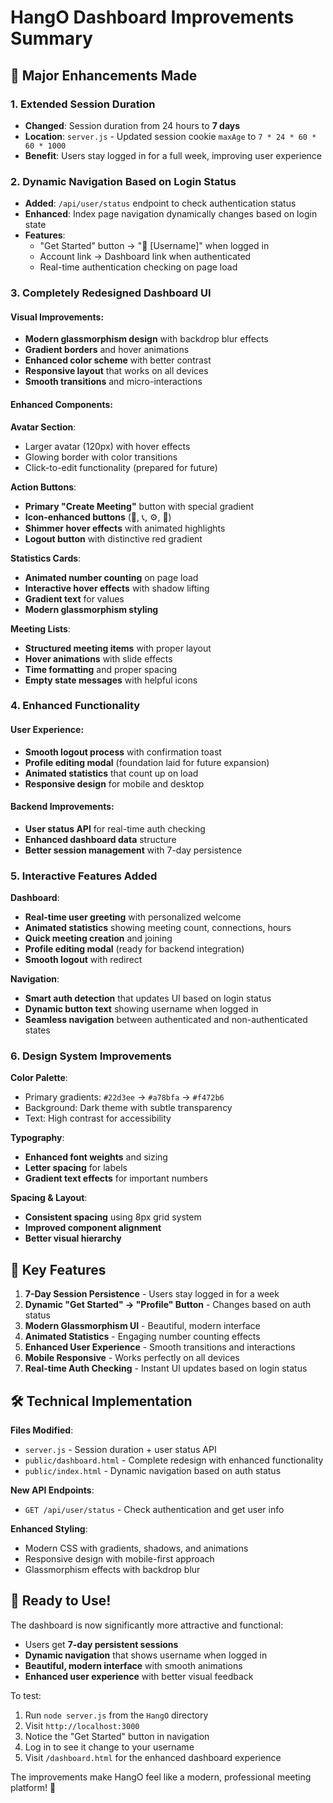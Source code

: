# HangO Dashboard Improvements Summary

## 🚀 Major Enhancements Made

### 1. **Extended Session Duration**
- **Changed**: Session duration from 24 hours to **7 days**
- **Location**: `server.js` - Updated session cookie `maxAge` to `7 * 24 * 60 * 60 * 1000`
- **Benefit**: Users stay logged in for a full week, improving user experience

### 2. **Dynamic Navigation Based on Login Status**
- **Added**: `/api/user/status` endpoint to check authentication status
- **Enhanced**: Index page navigation dynamically changes based on login state
- **Features**:
  - "Get Started" button → "👋 [Username]" when logged in
  - Account link → Dashboard link when authenticated
  - Real-time authentication checking on page load

### 3. **Completely Redesigned Dashboard UI**

#### **Visual Improvements**:
- **Modern glassmorphism design** with backdrop blur effects
- **Gradient borders** and hover animations
- **Enhanced color scheme** with better contrast
- **Responsive layout** that works on all devices
- **Smooth transitions** and micro-interactions

#### **Enhanced Components**:

**Avatar Section**:
- Larger avatar (120px) with hover effects
- Glowing border with color transitions
- Click-to-edit functionality (prepared for future)

**Action Buttons**:
- **Primary "Create Meeting"** button with special gradient
- **Icon-enhanced buttons** (🎥, 📞, ⚙️, 🚪)
- **Shimmer hover effects** with animated highlights
- **Logout button** with distinctive red gradient

**Statistics Cards**:
- **Animated number counting** on page load
- **Interactive hover effects** with shadow lifting
- **Gradient text** for values
- **Modern glassmorphism styling**

**Meeting Lists**:
- **Structured meeting items** with proper layout
- **Hover animations** with slide effects
- **Time formatting** and proper spacing
- **Empty state messages** with helpful icons

### 4. **Enhanced Functionality**

#### **User Experience**:
- **Smooth logout process** with confirmation toast
- **Profile editing modal** (foundation laid for future expansion)
- **Animated statistics** that count up on load
- **Responsive design** for mobile and desktop

#### **Backend Improvements**:
- **User status API** for real-time auth checking
- **Enhanced dashboard data** structure
- **Better session management** with 7-day persistence

### 5. **Interactive Features Added**

**Dashboard**:
- **Real-time user greeting** with personalized welcome
- **Animated statistics** showing meeting count, connections, hours
- **Quick meeting creation** and joining
- **Profile editing modal** (ready for backend integration)
- **Smooth logout** with redirect

**Navigation**:
- **Smart auth detection** that updates UI based on login status
- **Dynamic button text** showing username when logged in
- **Seamless navigation** between authenticated and non-authenticated states

### 6. **Design System Improvements**

**Color Palette**:
- Primary gradients: `#22d3ee` → `#a78bfa` → `#f472b6`
- Background: Dark theme with subtle transparency
- Text: High contrast for accessibility

**Typography**:
- **Enhanced font weights** and sizing
- **Letter spacing** for labels
- **Gradient text effects** for important numbers

**Spacing & Layout**:
- **Consistent spacing** using 8px grid system
- **Improved component alignment**
- **Better visual hierarchy**

## 🎯 Key Features

1. **7-Day Session Persistence** - Users stay logged in for a week
2. **Dynamic "Get Started" → "Profile" Button** - Changes based on auth status  
3. **Modern Glassmorphism UI** - Beautiful, modern interface
4. **Animated Statistics** - Engaging number counting effects
5. **Enhanced User Experience** - Smooth transitions and interactions
6. **Mobile Responsive** - Works perfectly on all devices
7. **Real-time Auth Checking** - Instant UI updates based on login status

## 🛠️ Technical Implementation

**Files Modified**:
- `server.js` - Session duration + user status API
- `public/dashboard.html` - Complete redesign with enhanced functionality
- `public/index.html` - Dynamic navigation based on auth status

**New API Endpoints**:
- `GET /api/user/status` - Check authentication and get user info

**Enhanced Styling**:
- Modern CSS with gradients, shadows, and animations
- Responsive design with mobile-first approach
- Glassmorphism effects with backdrop blur

## 🚀 Ready to Use!

The dashboard is now significantly more attractive and functional:
- Users get **7-day persistent sessions**
- **Dynamic navigation** that shows username when logged in
- **Beautiful, modern interface** with smooth animations
- **Enhanced user experience** with better visual feedback

To test:
1. Run `node server.js` from the `HangO` directory
2. Visit `http://localhost:3000`
3. Notice the "Get Started" button in navigation
4. Log in to see it change to your username
5. Visit `/dashboard.html` for the enhanced dashboard experience

The improvements make HangO feel like a modern, professional meeting platform! 🎉